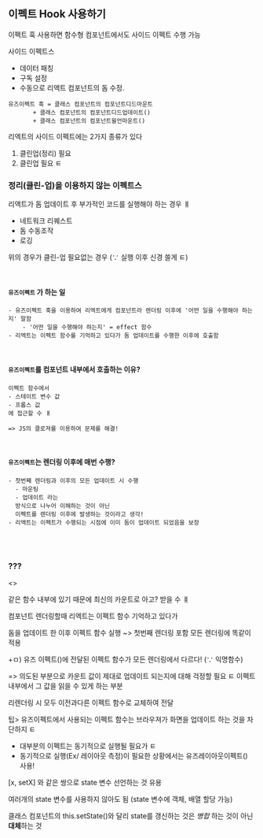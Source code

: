 ## 이펙트 Hook 사용하기


이펙트 훅 사용하면 함수형 컴포넌트에서도 사이드 이펙트 수행 가능

사이드 이펙트스
- 데이터 패칭
- 구독 설정
- 수동으로 리액트 컴포넌트의 돔 수정.  

```
유즈이펙트 훅 = 클래스 컴포넌트의 컴포넌트디드마운트 
	   + 클래스 컴포넌트의 컴포넌트디드업데이트()
	   + 클래스 컴포넌트의 컴포넌트윌언마운트()
```

리엑트의 사이드 이펙트에는 2가지 종류가 있다

1. 클린업(정리) 필요
2. 클린업 필요 ㅌ


### 정리(클린-업)을 이용하지 않는 이펙트스

리액트가 돔 업데이트 후 부가적인 코드를 실행해야 하는 경우 ㅒ

- 네트워크 리퀘스트
- 돔 수동조작
- 로깅

위의 경우가 클린-업 필요없는 경우
(∵ 실행 이후 신경 쓸게 ㅌ)

<br>

#### `유즈이펙트` 가 하는 일

	- 유즈이펙트 훅을 이용하여 리엑트에게 컴포넌트라 렌더링 이후에 '어떤 일을 수행해야 하는지' 말함
		- '어떤 일을 수행해야 하는지' = effect 함수
	- 리엑트는 이펙트 함수를 기억하고 있다가 돔 업데이트를 수행한 이후에 호출함

<br>

#### `유즈이펙트`를 컴포넌트 내부에서 호출하는 이유?

	이펙트 함수에서
	- 스테이트 변수 값
	- 프롭스 값
	에 접근할 수 ㅒ

	=> JS의 클로져를 이용하여 문제를 해결!

<br>

#### `유즈이펙트`는 렌더링 이후에 매번 수행?

	- 첫번째 렌더링과 이후의 모든 업데이트 시 수행
	  - 마운팅
	  - 업데이트 라는
	  방식으로 나누어 이해하는 것이 아닌  
	  이펙트를 렌더링 이후에 발생하는 것이라고 생각!
	- 리액트는 이펙트가 수행되는 시점에 이미 돔이 업데이트 되었음을 보장

<br>
<br>

### ???

<>

같은 함수 내부에 있기 때문에 최신의 카운트로 아고? 받을 수 ㅒ

컴포넌트 렌더링할때 리엑트는 이펙트 함수 기억하고 있다가

돔을 업데이트 한 이후 이펙트 함수 실행
~> 첫번째 렌더링 포함 모든 렌더링에 똑같이 적용

+ㅁ) 유즈 이펙트()에 전달된 이펙트 함수가 모든 렌더링에서 다르다!
(∵ 익명함수)

=> 의도된 부분으로 카운트 값이 제대로 업데이트 되는지에 대해 걱정할 필요 ㅌ
이펙트 내부에서 그 값을 읽을 수 있게 하는 부분

리렌더링 시 모두 이전과다른 이펙트 함수로 교체하여 전달


팁> 유즈이펙트에서 사용되는 이펙트 함수는 브라우져가 화면을 업데이트 하는 것을 차단하지 ㅌ

- 대부분의 이펙트는 동기적으로 실행될 필요가 ㅌ
- 동기적으로 실행(Ex/ 레이아웃 측정)이 필요한 상황에서는 유즈레이아웃이펙트() 사용!

[x, setX] 와 같은 쌍으로 state 변수 선언하는 것 유용

여러개의 state 변수를 사용하지 않아도 됨 (state 변수에 객체, 배열 할당 가능)

클래스 컴포넌트의 this.setState()와 달리
state를 갱신하는 것은 _병합_ 하는 것이 아닌 **대체**하는 것

<br>
<br>
<br>
<br>

